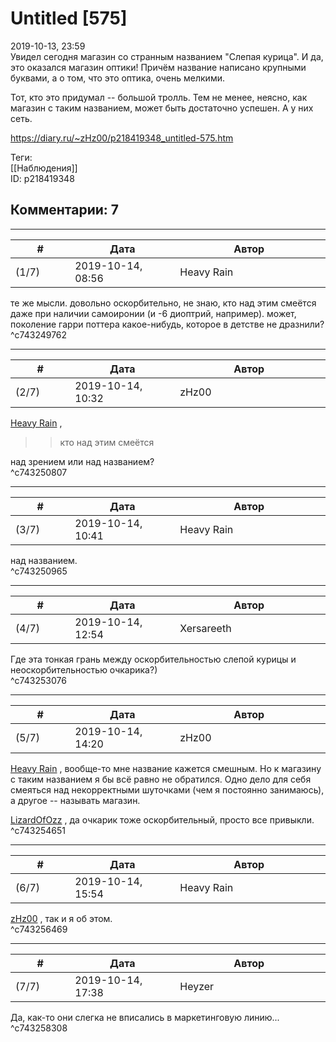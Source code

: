 Untitled [575]
==============

  
2019-10-13, 23:59  
 Увидел сегодня магазин со странным названием "Слепая курица". И да, это оказался магазин оптики! Причём название написано крупными буквами, а о том, что это оптика, очень мелкими.   
   
 Тот, кто это придумал -- большой тролль. Тем не менее, неясно, как магазин с таким названием, может быть достаточно успешен. А у них сеть.   
  
<https://diary.ru/~zHz00/p218419348_untitled-575.htm>  
  
Теги:  
[[Наблюдения]]  
ID: p218419348  


Комментарии: 7
--------------

  


---



|         #         |              Дата              |                     Автор                     |           ID           |
| --- | --- | --- | --- |
| (1/7) | 2019-10-14, 08:56 | Heavy Rain | c743249762 |

  
 те же мысли. довольно оскорбительно, не знаю, кто над этим смеётся даже при наличии самоиронии (и -6 диоптрий, например). может, поколение гарри поттера какое-нибудь, которое в детстве не дразнили?   
 ^c743249762

---



|         #         |              Дата              |                     Автор                     |           ID           |
| --- | --- | --- | --- |
| (2/7) | 2019-10-14, 10:32 | zHz00 | c743250807 |

  
  [Heavy Rain](http://kogacz.diary.ru "dear j ournal")  ,   
 >> кто над этим смеётся   
   
 над зрением или над названием?   
 ^c743250807

---



|         #         |              Дата              |                     Автор                     |           ID           |
| --- | --- | --- | --- |
| (3/7) | 2019-10-14, 10:41 | Heavy Rain | c743250965 |

  
 над названием.   
 ^c743250965

---



|         #         |              Дата              |                     Автор                     |           ID           |
| --- | --- | --- | --- |
| (4/7) | 2019-10-14, 12:54 | Xersareeth | c743253076 |

  
 Где эта тонкая грань между оскорбительностью слепой курицы и неоскорбительностью очкарика?)   
 ^c743253076

---



|         #         |              Дата              |                     Автор                     |           ID           |
| --- | --- | --- | --- |
| (5/7) | 2019-10-14, 14:20 | zHz00 | c743254651 |

  
  [Heavy Rain](http://kogacz.diary.ru "dear j ournal")  , вообще-то мне название кажется смешным. Но к магазину с таким названием я бы всё равно не обратился. Одно дело для себя смеяться над некорректными шуточками (чем я постоянно занимаюсь), а другое -- называть магазин.   
   
  [LizardOfOzz](http://LizardsBurrow.diary.ru "One more night")  , да очкарик тоже оскорбительный, просто все привыкли.   
 ^c743254651

---



|         #         |              Дата              |                     Автор                     |           ID           |
| --- | --- | --- | --- |
| (6/7) | 2019-10-14, 15:54 | Heavy Rain | c743256469 |

  
  [zHz00](https://zHz00.diary.ru "Untitled")  , так и я об этом.   
 ^c743256469

---



|         #         |              Дата              |                     Автор                     |           ID           |
| --- | --- | --- | --- |
| (7/7) | 2019-10-14, 17:38 | Heyzer | c743258308 |

  
 Да, как-то они слегка не вписались в маркетинговую линию...   
 ^c743258308